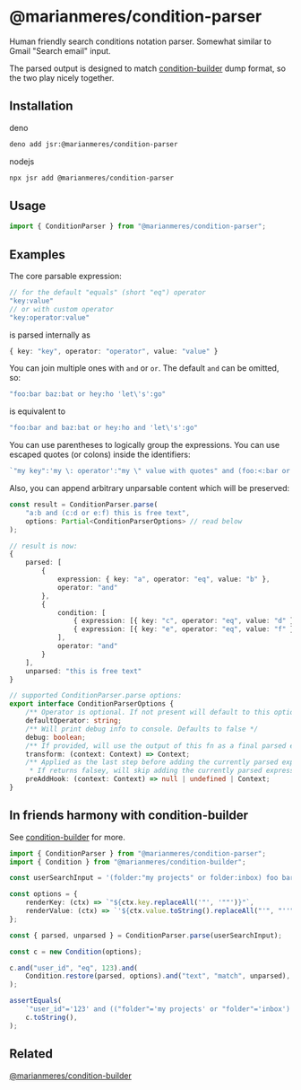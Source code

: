 # @marianmeres/condition-parser

Human friendly search conditions notation parser. Somewhat similar to Gmail "Search email" input.

The parsed output is designed to match [condition-builder](https://github.com/marianmeres/condition-builder) 
dump format, so the two play nicely together.

## Installation

deno

```sh
deno add jsr:@marianmeres/condition-parser
```

nodejs

```sh
npx jsr add @marianmeres/condition-parser
```

## Usage

```ts
import { ConditionParser } from "@marianmeres/condition-parser";
```

## Examples

The core parsable expression:

```ts
// for the default "equals" (short "eq") operator
"key:value"
// or with custom operator
"key:operator:value"
```

is parsed internally as

```ts
{ key: "key", operator: "operator", value: "value" }
```

You can join multiple ones with `and` or `or`. The default `and` can be omitted, so:

```ts
"foo:bar baz:bat or hey:ho 'let\'s':go"
```

is equivalent to

```ts
"foo:bar and baz:bat or hey:ho and 'let\'s':go"
```

You can use parentheses to logically group the expressions. 
You can use escaped quotes (or colons) inside the identifiers:

```ts
`"my key":'my \: operator':"my \" value with quotes" and (foo:<:bar or baz:>:bat)`
```

Also, you can append arbitrary unparsable content which will be preserved:

```ts
const result = ConditionParser.parse(
    "a:b and (c:d or e:f) this is free text", 
    options: Partial<ConditionParserOptions> // read below
);

// result is now:
{
    parsed: [
        {
            expression: { key: "a", operator: "eq", value: "b" },
            operator: "and"
        },
        {
            condition: [
                { expression: [{ key: "c", operator: "eq", value: "d" }], operator: "or" },
                { expression: [{ key: "e", operator: "eq", value: "f" }], operator: "or" }
            ],
            operator: "and"
        }
    ],
    unparsed: "this is free text"
}

// supported ConditionParser.parse options:
export interface ConditionParserOptions {
    /** Operator is optional. If not present will default to this option, which is by default "eq" */
    defaultOperator: string;
    /** Will print debug info to console. Defaults to false */
    debug: boolean;
    /** If provided, will use the output of this fn as a final parsed expression output. */
    transform: (context: Context) => Context;
    /** Applied as the last step before adding the currently parsed expression. 
     * If returns falsey, will skip adding the currently parsed expression. */
    preAddHook: (context: Context) => null | undefined | Context;
}

```

## In friends harmony with condition-builder

See [condition-builder](https://github.com/marianmeres/condition-builder) for more.

```ts
import { ConditionParser } from "@marianmeres/condition-parser";
import { Condition } from "@marianmeres/condition-builder";

const userSearchInput = '(folder:"my projects" or folder:inbox) foo bar';

const options = {
	renderKey: (ctx) => `"${ctx.key.replaceAll('"', '""')}"`,
	renderValue: (ctx) => `'${ctx.value.toString().replaceAll("'", "''")}'`,
};

const { parsed, unparsed } = ConditionParser.parse(userSearchInput);

const c = new Condition(options);

c.and("user_id", "eq", 123).and(
	Condition.restore(parsed, options).and("text", "match", unparsed),
);

assertEquals(
	`"user_id"='123' and (("folder"='my projects' or "folder"='inbox') and "text"~*'foo bar')`,
	c.toString(),
);
```

## Related

[@marianmeres/condition-builder](https://github.com/marianmeres/condition-builder)